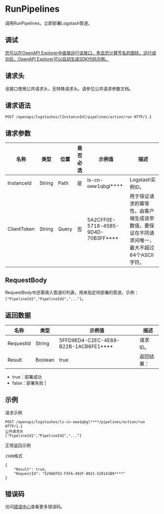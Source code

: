 # RunPipelines

调用RunPipelines，立即部署Logstash管道。

## 调试

[您可以在OpenAPI Explorer中直接运行该接口，免去您计算签名的困扰。运行成功后，OpenAPI Explorer可以自动生成SDK代码示例。](https://api.aliyun.com/#product=elasticsearch&api=RunPipelines&type=ROA&version=2017-06-13)

## 请求头

该接口使用公共请求头，无特殊请求头。请参见公共请求参数文档。

## 请求语法

```
POST /openapi/logstashes/[InstanceId]/pipelines/action/run HTTP/1.1
```

## 请求参数

|名称|类型|位置|是否必选|示例值|描述|
|--|--|--|----|---|--|
|InstanceId|String|Path|是|ls-cn-oew1qbgl\*\*\*\*|Logstash实例ID。 |
|ClientToken|String|Query|否|5A2CFF0E-5718-45B5-9D4D-70B3FF\*\*\*\*|用于保证请求的幂等性。由客户端生成该参数值，要保证在不同请求间唯一，最大不超过64个ASCII字符。 |

## RequestBody

RequestBody中还需填入管道ID列表，用来指定待部署的管道，示例：`["PipelineId1","PipelineId2","..."]`。

## 返回数据

|名称|类型|示例值|描述|
|--|--|---|--|
|RequestId|String|5FFD9ED4-C2EC-4E89-B22B-1ACB6FE1\*\*\*\*|请求ID。 |
|Result|Boolean|true|返回结果：

 -   true：部署成功
-   false：部署失败 |

## 示例

请求示例

```
POST /openapi/logstashes/ls-cn-oew1qbgl****/pipelines/action/run HTTP/1.1
公共请求头
["PipelineId1","PipelineId2","..."]
```

正常返回示例

`JSON`格式

```
{
	"Result": true,
	"RequestId": "529AEFD2-F5FA-492F-8921-520141B9****"
}
```

## 错误码

访问[错误中心](https://error-center.aliyun.com/status/product/elasticsearch)查看更多错误码。

